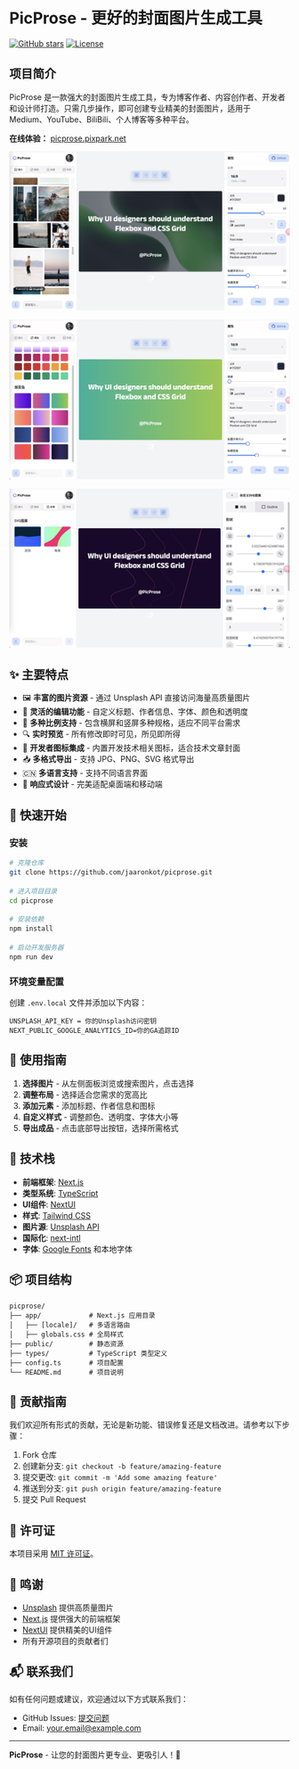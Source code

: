 # PicProse - 更好的封面图片生成工具

[![GitHub stars](https://img.shields.io/github/stars/jaaronkot/picprose)](https://github.com/jaaronkot/picprose/stargazers)
[![License](https://img.shields.io/github/license/jaaronkot/picprose)](https://github.com/jaaronkot/picprose/blob/main/LICENSE)

## 项目简介

PicProse 是一款强大的封面图片生成工具，专为博客作者、内容创作者、开发者和设计师打造。只需几步操作，即可创建专业精美的封面图片，适用于 Medium、YouTube、BiliBili、个人博客等多种平台。

**在线体验：** [picprose.pixpark.net](https://picprose.pixpark.net/)


![PicProse Preview](./doc/demo-1.jpg )

![PicProse Preview](./doc/demo-2.jpg )

![PicProse Preview](./doc/demo-3.jpg )

## ✨ 主要特点

- 🖼️ **丰富的图片资源** - 通过 Unsplash API 直接访问海量高质量图片
- 🎨 **灵活的编辑功能** - 自定义标题、作者信息、字体、颜色和透明度
- 📱 **多种比例支持** - 包含横屏和竖屏多种规格，适应不同平台需求
- 🔍 **实时预览** - 所有修改即时可见，所见即所得
- 🌈 **开发者图标集成** - 内置开发技术相关图标，适合技术文章封面
- 📥 **多格式导出** - 支持 JPG、PNG、SVG 格式导出
- 🇨🇳 **多语言支持** - 支持不同语言界面
- 🎯 **响应式设计** - 完美适配桌面端和移动端

## 🚀 快速开始

### 安装

```bash
# 克隆仓库
git clone https://github.com/jaaronkot/picprose.git

# 进入项目目录
cd picprose

# 安装依赖
npm install

# 启动开发服务器
npm run dev
```

### 环境变量配置

创建 `.env.local` 文件并添加以下内容： 

```
UNSPLASH_API_KEY = 你的Unsplash访问密钥
NEXT_PUBLIC_GOOGLE_ANALYTICS_ID=你的GA追踪ID
```

## 🔧 使用指南

1. **选择图片** - 从左侧面板浏览或搜索图片，点击选择
2. **调整布局** - 选择适合您需求的宽高比
3. **添加元素** - 添加标题、作者信息和图标
4. **自定义样式** - 调整颜色、透明度、字体大小等
5. **导出成品** - 点击底部导出按钮，选择所需格式

## 🧰 技术栈

- **前端框架**: [Next.js](https://nextjs.org/)
- **类型系统**: [TypeScript](https://www.typescriptlang.org/)
- **UI组件**: [NextUI](https://nextui.org/)
- **样式**: [Tailwind CSS](https://tailwindcss.com/)
- **图片源**: [Unsplash API](https://unsplash.com/developers)
- **国际化**: [next-intl](https://next-intl-docs.vercel.app/)
- **字体**: [Google Fonts](https://fonts.google.com/) 和本地字体

## 📦 项目结构

```
picprose/
├── app/            # Next.js 应用目录
│   ├── [locale]/   # 多语言路由
│   ├── globals.css # 全局样式
├── public/         # 静态资源
├── types/          # TypeScript 类型定义
├── config.ts       # 项目配置
└── README.md       # 项目说明
```

## 🤝 贡献指南

我们欢迎所有形式的贡献，无论是新功能、错误修复还是文档改进。请参考以下步骤：

1. Fork 仓库
2. 创建新分支: `git checkout -b feature/amazing-feature`
3. 提交更改: `git commit -m 'Add some amazing feature'`
4. 推送到分支: `git push origin feature/amazing-feature`
5. 提交 Pull Request

## 📄 许可证

本项目采用 [MIT 许可证](https://github.com/jaaronkot/picprose/blob/main/LICENSE)。

## 🙏 鸣谢

- [Unsplash](https://unsplash.com/) 提供高质量图片
- [Next.js](https://nextjs.org/) 提供强大的前端框架
- [NextUI](https://nextui.org/) 提供精美的UI组件
- 所有开源项目的贡献者们

## 📬 联系我们

如有任何问题或建议，欢迎通过以下方式联系我们：

- GitHub Issues: [提交问题](https://github.com/jaaronkot/picprose/issues)
- Email: your.email@example.com

---

**PicProse** - 让您的封面图片更专业、更吸引人！💪